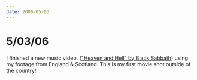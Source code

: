 ```yaml
---
date: 2006-05-03
---
```

# 5/03/06

I finished a new music video. (["Heaven and Hell" by Black Sabbath](https://web.archive.org/web/20070913235542/http://cinemassacre.com/Movies/132_Heaven_n_Hell.MPG)) using my footage from England & Scotland. This is my first movie shot outside of the country!